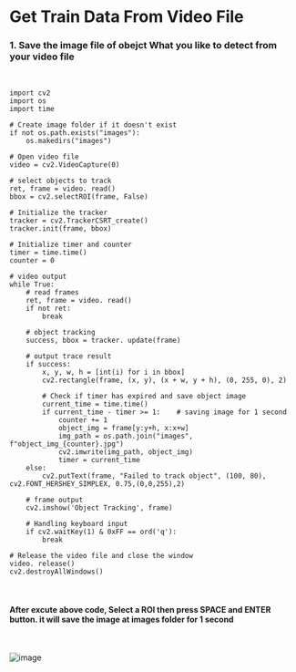 # Get Train Data From Video File 

### 1. Save the image file of obejct What you like to detect from your video file

<br/>

    import cv2
    import os
    import time

    # Create image folder if it doesn't exist
    if not os.path.exists("images"):
        os.makedirs("images")

    # Open video file
    video = cv2.VideoCapture(0)

    # select objects to track
    ret, frame = video. read()
    bbox = cv2.selectROI(frame, False)

    # Initialize the tracker
    tracker = cv2.TrackerCSRT_create()
    tracker.init(frame, bbox)

    # Initialize timer and counter
    timer = time.time() 
    counter = 0

    # video output
    while True:
        # read frames
        ret, frame = video. read()
        if not ret:
            break
    
        # object tracking
        success, bbox = tracker. update(frame)
    
        # output trace result
        if success:
            x, y, w, h = [int(i) for i in bbox]
            cv2.rectangle(frame, (x, y), (x + w, y + h), (0, 255, 0), 2)
        
            # Check if timer has expired and save object image
            current_time = time.time()
            if current_time - timer >= 1:    # saving image for 1 second
                counter += 1
                object_img = frame[y:y+h, x:x+w]
                img_path = os.path.join("images", f"object_img_{counter}.jpg")
                cv2.imwrite(img_path, object_img)
                timer = current_time
        else:
            cv2.putText(frame, "Failed to track object", (100, 80), cv2.FONT_HERSHEY_SIMPLEX, 0.75,(0,0,255),2)
    
        # frame output
        cv2.imshow('Object Tracking', frame)
        
        # Handling keyboard input
        if cv2.waitKey(1) & 0xFF == ord('q'):
            break

    # Release the video file and close the window
    video. release()
    cv2.destroyAllWindows()
   
<br/>

#### After excute above code,  Select a ROI then press SPACE and ENTER button.  it will save the image at images folder for 1 second

<br/>

![image](https://user-images.githubusercontent.com/122161666/231630566-a022b437-d6fa-4eb5-8045-f1eebc9df8f7.png)





